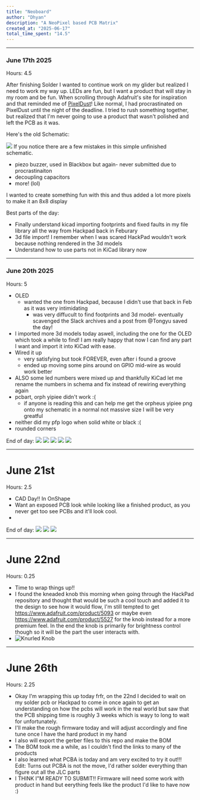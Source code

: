 ```yaml
---
title: "Neoboard"
author: "Dhyan"
description: "A NeoPixel based PCB Matrix"
created_at: "2025-06-17"
total_time_spent: "14.5"
---
```

---
### June 17th 2025
Hours: 4.5

After finishing Solder I wanted to continue work on my glider but realized I need to work my way up. LEDs are fun, but I want a product that will stay in my room and be fun. When scrolling through Adafruit's site for inspiration and that reminded me of [PixelDust](https://pixeldust.hackclub.com/)! Like normal, I had procrastinated on PixelDust until the night of the deadline. I tried to rush something together, but realized that I'm never going to use a product that wasn't polished and left the PCB as it was.

Here's the old Schematic:

![](https://hc-cdn.hel1.your-objectstorage.com/s/v3/7a27f228090035a101bf22f974c2c75d6ee12201_screenshot_2025-04-12_at_8.00.27___pm.png)
If you notice there are a few mistakes in this simple unfinished schematic.

- piezo buzzer, used in Blackbox but again- never submitted due to procrastinaiton
- decoupling capacitors
- more! (lol)


I wanted to create something fun with this and thus added a lot more pixels to make it an 8x8 display

Best parts of the day:
- Finally understand kicad importing footprints and fixed faults in my file library all the way from Hackpad back in Feburary
- 3d file import! I remember when I was scared HackPad wouldn't work because nothing rendered in the 3d models
- Understand how to use parts not in KiCad library now


---
### June 20th 2025
Hours: 5 

- OLED
  - wanted the one from Hackpad, because I didn't use that back in Feb as it was very intimidating
    - was very diffucult to find footprints and 3d model- eventually scavenged the Slack archives and a post from @Tongyu saved the day!
- I imported more 3d models today aswell, including the one for the OLED which took a while to find! I am really happy that now I can find any part I want and import it into KiCad with ease.
- Wired it up
  - very satisfying but took FOREVER, even after i found a groove
  - ended up moving some pins around on GPIO mid-wire as would work better
- ALSO some led numbers were mixed up and thankfully KiCad let me rename the numbers in schema and fix instead of rewiring everything again
- pcbart, orph yipiee didn't work :(
  - if anyone is reading this and can help me get the orpheus yipiee png onto my schematic in a normal not massive size I will be very greatful 
- neither did my pfp logo when solid white or black :(
- rounded corners

End of day:
![](https://hc-cdn.hel1.your-objectstorage.com/s/v3/1fe0c4a785a09df43f04a6be09a89a9d1676393c_screenshot_2025-06-20_at_11.34.10___pm.png)
![](https://hc-cdn.hel1.your-objectstorage.com/s/v3/42bc096217d4488e6fb306e1910126575baf6381_screenshot_2025-06-20_at_11.34.38___pm.png)
![](https://hc-cdn.hel1.your-objectstorage.com/s/v3/080baae1330bb38a7b62dab9a13cb028a4d15a2b_screenshot_2025-06-20_at_11.35.09___pm.png)
![](https://hc-cdn.hel1.your-objectstorage.com/s/v3/822592f4ee731e5ed3bc3873c677887553200089_screenshot_2025-06-20_at_11.35.38___pm.png)
![](https://hc-cdn.hel1.your-objectstorage.com/s/v3/4215abe72702206c11107af0e1f25a3fde3dce88_screenshot_2025-06-20_at_11.35.52___pm.png)

---
# June 21st
Hours: 2.5
- CAD Day!! In OnShape
- Want an exposed PCB look while looking like a finished product, as you never get too see PCBs and it'll look cool. 
- 

End of day:
![](https://hc-cdn.hel1.your-objectstorage.com/s/v3/8377be47c38cc220d4230f117ebddfec74ac3150_screenshot_2025-06-22_at_6.47.11___pm.png)
![](https://hc-cdn.hel1.your-objectstorage.com/s/v3/3c2e57406e511e0e373404e9e97b731550a60340_screenshot_2025-06-22_at_6.46.30___pm.png)
![](https://hc-cdn.hel1.your-objectstorage.com/s/v3/49ab6dba3d9518cfec00026b15b3d6b9658c8ea2_screenshot_2025-06-22_at_6.47.40___pm.png)

---
# June 22nd
Hours: 0.25
- Time to wrap things up!! 
- I found the kneaded knob this morning when going through the HackPad repository and thought that would be such a cool touch and added it to the design to see how it would flow, I'm still tempted to get https://www.adafruit.com/product/5093 or maybe even https://www.adafruit.com/product/5527 for the knob instead for a more premium feel. In the end the knob is primarily for brightness control though so it will be the part the user interacts with.
- ![Knurled Knob](https://hc-cdn.hel1.your-objectstorage.com/s/v3/6643217170ea88b780892a0ef61c12ab88fe53cb_screenshot_2025-06-22_at_8.03.18___pm.png)


---
# June 26th
Hours: 2.25
- Okay I'm wrapping this up today frfr, on the 22nd I decided to wait on my solder pcb or Hackpad to come in once again to get an understanding on how the pcbs will work in the real world but saw that the PCB shipping time is roughly 3 weeks which is wayy to long to wait for unfortunately.
- I'll make the rough firmware today and will adjust accordingly and fine tune once I have the hard product in my hand
- I also will export the gerber files to this repo and make the BOM
- The BOM took me a while, as I couldn't find the links to many of the products
- I also learned what PCBA is today and am very excited to try it out!!! Edit: Turns out PCBA is not the move, I'd rather solder everything than figure out all the JLC parts
- I THINK I"M READY TO SUBMIT!! Firmware will need some work with product in hand but eerything feels like the product I'd like to have now :)